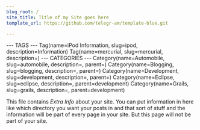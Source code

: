 ```yaml
---
blog_root: /
site_title: Title of my Site goes here
template_url: https://github.com/telegr-am/template-blue.git

---
```

---   TAGS   ---
Tag(name=iPod Information, slug=ipod, description=Information)
Tag(name=mercurial, slug=mercurial, description=)
---   CATEGORIES   ---
Category(name=Automobile, slug=automobile, description=, parent=)
Category(name=Blogging, slug=blogging, description=, parent=)
Category(name=Development, slug=development, description=, parent=)
Category(name=Eclipse, slug=eclipse, description=, parent=development)
Category(name=Grails, slug=grails, description=, parent=development)

This file contains _Extra Info_ about your site.  You can
put information in here like which directory you want your posts in
and that sort of stuff and the information will be part of every page
in your site.  But this page will not be part of your site.
            
